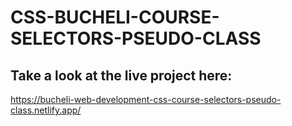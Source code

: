 # CSS-BUCHELI-COURSE-SELECTORS-PSEUDO-CLASS

## Take a look at the live project here:
https://bucheli-web-development-css-course-selectors-pseudo-class.netlify.app/
